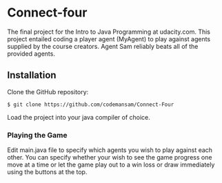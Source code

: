 # Connect-four

The final project for the Intro to Java Programming at udacity.com.  This project entailed coding a player agent (MyAgent) to play against agents supplied by the course creators.  Agent Sam reliably beats all of the provided agents.

## Installation

Clone the GitHub repository:

`$ git clone https://github.com/codemansam/Connect-Four`

Load the project into your java compiler of choice.

### Playing the Game
Edit main.java file to specify which agents you wish to play against each other.
You can specify whether your wish to see the game progress one move at a time or let the game play out to a win loss or draw immediately using the buttons at the top.